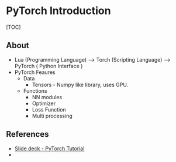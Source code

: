# PyTorch Introduction

[TOC]

## About 

* Lua (Programming Language) —> Torch (Scripting Language) —> PyTorch ( Python Interface )
* PyTorch Feaures
  * Data
    * Tensors - Numpy like library, uses GPU.
  * Functions
    * NN modules
    * Optimizer
    * Loss Function
    * Multi processing

## References

* [Slide deck - PyTorch Tutorial ](<https://www.slideshare.net/lymanblueLin/pytorch-tutorial-for-ntu-machine-learing-course-2017>) 
* 